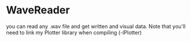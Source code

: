 # WaveReader
you can read any .wav file and get written and visual data.
Note that you'll need to link my Plotter library when compiling (-lPlotter)
